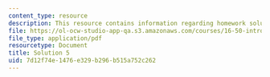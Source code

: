 ```yaml
---
content_type: resource
description: This resource contains information regarding homework solution 5.
file: https://ol-ocw-studio-app-qa.s3.amazonaws.com/courses/16-50-introduction-to-propulsion-systems-spring-2012/7d12f74e1476e329b296b515a752c262_MIT16_50S12_sol5.pdf
file_type: application/pdf
resourcetype: Document
title: Solution 5
uid: 7d12f74e-1476-e329-b296-b515a752c262
---
```

